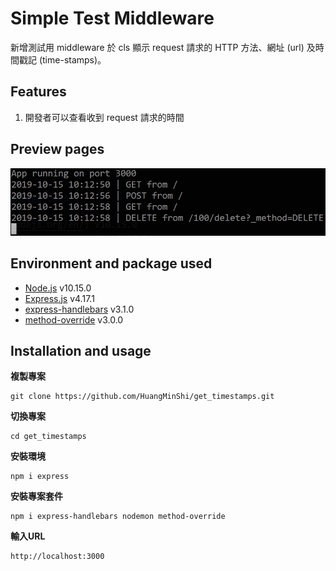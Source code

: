# Simple Test Middleware
新增測試用 middleware 於 cls 顯示 request 請求的 HTTP 方法、網址 (url) 及時間戳記 (time-stamps)。  

## Features
1. 開發者可以查看收到 request 請求的時間

## Preview pages
<img src="./public/1.jpg" width="847px" target="_blank">

## Environment and package used

* [Node.js](https://nodejs.org/en/) v10.15.0
* [Express.js](https://expressjs.com/) v4.17.1
* [express-handlebars](https://www.npmjs.com/package/express-handlebars) v3.1.0
* [method-override](https://www.npmjs.com/package/method-override) v3.0.0

## Installation and usage

**複製專案**
```git=
git clone https://github.com/HuangMinShi/get_timestamps.git
```

**切換專案**
```git=
cd get_timestamps
```

**安裝環境**
```npm=
npm i express
```

**安裝專案套件**
```npm=
npm i express-handlebars nodemon method-override
```

**輸入URL**
```
http://localhost:3000
```
